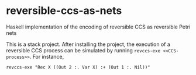 # reversible-ccs-as-nets
Haskell implementation of the encoding of reversible CCS as reversible Petri nets

This is a stack project. After installing the project, the execution of a
reversible CCS process can be simulated by running `revccs-exe <<CCS-process>>`.
For instance,
```
revccs-exe "Rec X ((Out 2 :. Var X) :+ (Out 1 :. Nil))"
```
